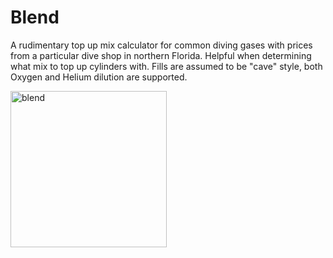 # Blend
A rudimentary top up mix calculator for common diving gases with prices from a particular dive shop in northern Florida. Helpful when determining what mix to top up cylinders with. Fills are assumed to be "cave" style, both Oxygen and Helium dilution are supported.

<img width="250" alt="blend" src="https://user-images.githubusercontent.com/1223458/209977723-6d939810-d7a7-4961-acfa-516bc023d6e2.png">
